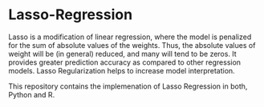 # Lasso-Regression

Lasso is a modification of linear regression, where the model is penalized for the sum of absolute values of the weights. Thus, the absolute values of weight will be (in general) reduced, and many will tend to be zeros. It provides greater prediction accuracy as compared to other regression models. Lasso Regularization helps to increase model interpretation. <br>

This repository contains the implemenation of Lasso Regression in both, Python and R.
